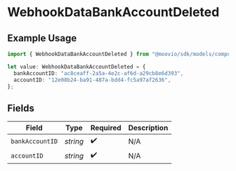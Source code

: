 # WebhookDataBankAccountDeleted

## Example Usage

```typescript
import { WebhookDataBankAccountDeleted } from "@moovio/sdk/models/components";

let value: WebhookDataBankAccountDeleted = {
  bankAccountID: "ac8ceaff-2a5a-4e2c-af6d-a29cb8e6d393",
  accountID: "12e08b24-ba91-487a-bdd4-fc5a97af2636",
};
```

## Fields

| Field              | Type               | Required           | Description        |
| ------------------ | ------------------ | ------------------ | ------------------ |
| `bankAccountID`    | *string*           | :heavy_check_mark: | N/A                |
| `accountID`        | *string*           | :heavy_check_mark: | N/A                |